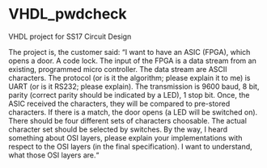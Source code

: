 # VHDL_pwdcheck

VHDL project for SS17 Circuit Design

The project is, the customer said: “I want to have an ASIC (FPGA), which opens a door. A 
code lock. The input of the FPGA is a data stream from an existing, programmed micro 
controller. The data stream are ASCII characters. The protocol (or is it the algorithm; 
please explain it to me) is UART (or is it RS232; please explain). The transmission is 9600 
baud, 8 bit, parity (correct parity should be indicated by a LED), 1 stop bit. Once, the ASIC 
received the characters, they will be compared to pre-stored characters. If there is a 
match, the door opens (a LED will be switched on). There should be four different sets of 
characters choosable. The actual character set should be selected by switches. By the 
way, I heard something about OSI layers, please explain your implementations with 
respect to the OSI layers (in the final specification). I want to understand, what those OSI 
layers are.“ 


